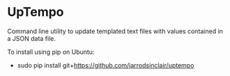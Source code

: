UpTempo
=======

Command line utility to update templated text files with values contained in a JSON data file.

To install using pip on Ubuntu:

- sudo pip install git+https://github.com/jarrodsinclair/uptempo
